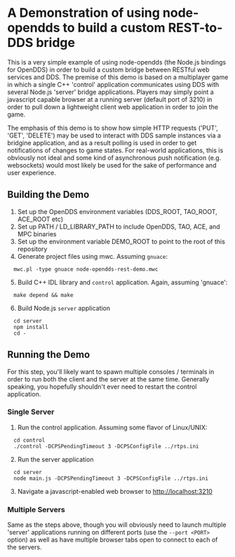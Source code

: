 # A Demonstration of using node-opendds to build a custom REST-to-DDS bridge

This is a very simple example of using node-opendds (the Node.js bindings for OpenDDS) in order to build a custom
bridge between RESTful web services and DDS. The premise of this demo is based on a multiplayer game in which a
single C++ 'control' application communicates using DDS with several Node.js 'server' bridge applications. Players
may simply point a javascript capable browser at a running server (default port of 3210) in order to pull down a
lightweight client web application in order to join the game.

The emphasis of this demo is to show how simple HTTP requests ('PUT', 'GET', 'DELETE') may be used to interact with
DDS sample instances via a bridgine application, and as a result polling is used in order to get notifications of
changes to game states. For real-world applications, this is obviously not ideal and some kind of asynchronous push
notification (e.g. websockets) would most likely be used for the sake of performance and user experience.

## Building the Demo

 1. Set up the OpenDDS environment variables (DDS_ROOT, TAO_ROOT, ACE_ROOT etc)
 2. Set up PATH / LD_LIBRARY_PATH to include OpenDDS, TAO, ACE, and MPC binaries
 3. Set up the environment variable DEMO_ROOT to point to the root of this repository
 4. Generate project files using mwc. Assuming `gnuace`:
```
  mwc.pl -type gnuace node-opendds-rest-demo.mwc
```
 5. Build C++ IDL library and `control` application. Again, assuming 'gnuace':
```
  make depend && make
```
 6. Build Node.js `server` application
```
  cd server
  npm install
  cd -
```

## Running the Demo

For this step, you'll likely want to spawn multiple consoles / terminals in order to run both the client and the server
at the same time. Generally speaking, you hopefully shouldn't ever need to restart the control application.

### Single Server

 1. Run the control application. Assuming some flavor of Linux/UNIX:
```
  cd control
  ./control -DCPSPendingTimeout 3 -DCPSConfigFile ../rtps.ini
```
 2. Run the server application
```
  cd server
  node main.js -DCPSPendingTimeout 3 -DCPSConfigFile ../rtps.ini
```
 3. Navigate a javascript-enabled web browser to [http://localhost:3210](http://localhost:3210)

### Multiple Servers

Same as the steps above, though you will obviously need to launch multiple 'server' applications running on different
ports (use the `--port <PORT>` option) as well as have multiple browser tabs open to connect to each of the servers.

